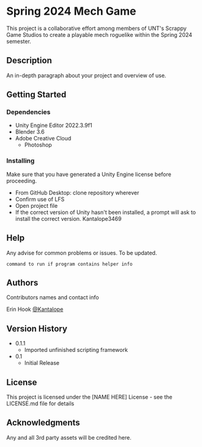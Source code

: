 # Spring 2024 Mech Game

This project is a collaborative effort among members of UNT's Scrappy Game Studios to create a playable mech roguelike within the Spring 2024 semester.

## Description

An in-depth paragraph about your project and overview of use.


## Getting Started

### Dependencies

* Unity Engine Editor 2022.3.9f1
* Blender 3.6
* Adobe Creative Cloud
    * Photoshop

### Installing

Make sure that you have generated a Unity Engine license before proceeding.
* From GitHub Desktop: clone repository wherever
* Confirm use of LFS
* Open project file
* If the correct version of Unity hasn't been installed, a prompt will ask to install the correct version.
Kantalope3469

## Help

Any advise for common problems or issues. To be updated.
```
command to run if program contains helper info
```

## Authors

Contributors names and contact info

Erin Hook
[@Kantalope](https://twitter.com/Kantalope3469)

## Version History

* 0.1.1
    * Imported unfinished scripting framework
* 0.1
    * Initial Release

## License

This project is licensed under the [NAME HERE] License - see the LICENSE.md file for details

## Acknowledgments

Any and all 3rd party assets will be credited here.

